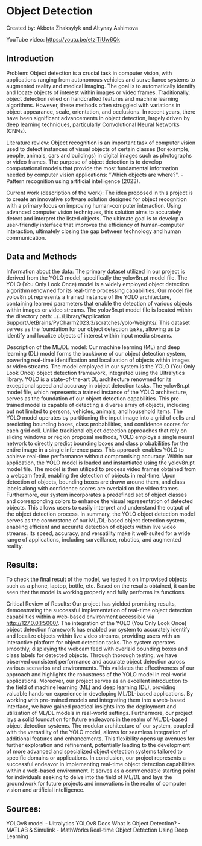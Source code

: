 # Object Detection 
Created by: Akbota Zhaksylyk and Altynay Ashimova

YouTube video: https://youtu.be/etziTiUw6Qk

## Introduction
Problem:
  Object detection is a crucial task in computer vision, with applications ranging from autonomous vehicles and surveillance systems to augmented reality and medical imaging. The goal is to automatically identify and locate objects of interest within images or video frames.
Traditionally, object detection relied on handcrafted features and machine learning algorithms. However, these methods often struggled with variations in object appearance, scale, orientation, and occlusions.
In recent years, there have been significant advancements in object detection, largely driven by deep learning techniques, particularly Convolutional Neural Networks (CNNs).

Literature review:
  Object recognition is an important task of computer vision used to detect instances of visual objects of certain classes (for example, people, animals, cars and buildings) in digital images such as photographs or video frames. The purpose of object detection is to develop computational models that provide the most fundamental information needed by computer vision applications: "Which objects are where?". - Pattern recognition using artificial intelligence (2023). 

Current work (description of the work):
  The idea proposed in this project is to create an innovative software solution designed for object recognition with a primary focus on improving human-computer interaction. Using advanced computer vision techniques, this solution aims to accurately detect and interpret the listed objects. The ultimate goal is to develop a user-friendly interface that improves the efficiency of human-computer interaction, ultimately closing the gap between technology and human communication.

## Data and Methods
Information about the data:
  The primary dataset utilized in our project is derived from the YOLO model, specifically the yolov8n.pt model file. The YOLO (You Only Look Once) model is a widely employed object detection algorithm renowned for its real-time processing capabilities. Our model file yolov8n.pt represents a trained instance of the YOLO architecture, containing learned parameters that enable the detection of various objects within images or video streams.
The yolov8n.pt model file is located within the directory path: ../../Library/Application Support/JetBrains/PyCharm2023.3/scratches/yolo-Weights/. This dataset serves as the foundation for our object detection tasks, allowing us to identify and localize objects of interest within input media streams.

Description of the ML/DL model:
  Our machine learning (ML) and deep learning (DL) model forms the backbone of our object detection system, powering real-time identification and localization of objects within images or video streams. The model employed in our system is the YOLO (You Only Look Once) object detection framework, integrated using the Ultralytics library.
YOLO is a state-of-the-art DL architecture renowned for its exceptional speed and accuracy in object detection tasks. The yolov8n.pt model file, which represents a trained instance of the YOLO architecture, serves as the foundation of our object detection capabilities. This pre-trained model is capable of detecting a diverse array of objects, including but not limited to persons, vehicles, animals, and household items.
The YOLO model operates by partitioning the input image into a grid of cells and predicting bounding boxes, class probabilities, and confidence scores for each grid cell. Unlike traditional object detection approaches that rely on sliding windows or region proposal methods, YOLO employs a single neural network to directly predict bounding boxes and class probabilities for the entire image in a single inference pass. This approach enables YOLO to achieve real-time performance without compromising accuracy.
Within our application, the YOLO model is loaded and instantiated using the yolov8n.pt model file. The model is then utilized to process video frames obtained from a webcam feed, enabling the detection of objects in real-time. Upon detection of objects, bounding boxes are drawn around them, and class labels along with confidence scores are overlaid on the video frames.
Furthermore, our system incorporates a predefined set of object classes and corresponding colors to enhance the visual representation of detected objects. This allows users to easily interpret and understand the output of the object detection process.
In summary, the YOLO object detection model serves as the cornerstone of our ML/DL-based object detection system, enabling efficient and accurate detection of objects within live video streams. Its speed, accuracy, and versatility make it well-suited for a wide range of applications, including surveillance, robotics, and augmented reality.

## Results:
  To check the final result of the model, we tested it on improvised objects such as a phone, laptop, bottle, etc. Based on the results obtained, it can be seen that the model is working properly and fully performs its functions

Critical Review of Results:
  Our project has yielded promising results, demonstrating the successful implementation of real-time object detection capabilities within a web-based environment accessible via http://127.0.0.1:5000/. The integration of the YOLO (You Only Look Once) object detection framework has enabled our system to accurately identify and localize objects within live video streams, providing users with an interactive platform for object detection tasks.
The system operates smoothly, displaying the webcam feed with overlaid bounding boxes and class labels for detected objects. Through thorough testing, we have observed consistent performance and accurate object detection across various scenarios and environments. This validates the effectiveness of our approach and highlights the robustness of the YOLO model in real-world applications.
Moreover, our project serves as an excellent introduction to the field of machine learning (ML) and deep learning (DL), providing valuable hands-on experience in developing ML/DL-based applications. By working with pre-trained models and integrating them into a web-based interface, we have gained practical insights into the deployment and utilization of ML/DL models in real-world settings.
Furthermore, our project lays a solid foundation for future endeavors in the realm of ML/DL-based object detection systems. The modular architecture of our system, coupled with the versatility of the YOLO model, allows for seamless integration of additional features and enhancements. This flexibility opens up avenues for further exploration and refinement, potentially leading to the development of more advanced and specialized object detection systems tailored to specific domains or applications.
In conclusion, our project represents a successful endeavor in implementing real-time object detection capabilities within a web-based environment. It serves as a commendable starting point for individuals seeking to delve into the field of ML/DL and lays the groundwork for future projects and innovations in the realm of computer vision and artificial intelligence.

## Sources:
YOLOv8
model - Ultralytics YOLOv8 Docs
What Is Object Detection? - MATLAB & Simulink - MathWorks
Real-time Object Detection Using Deep Learning


